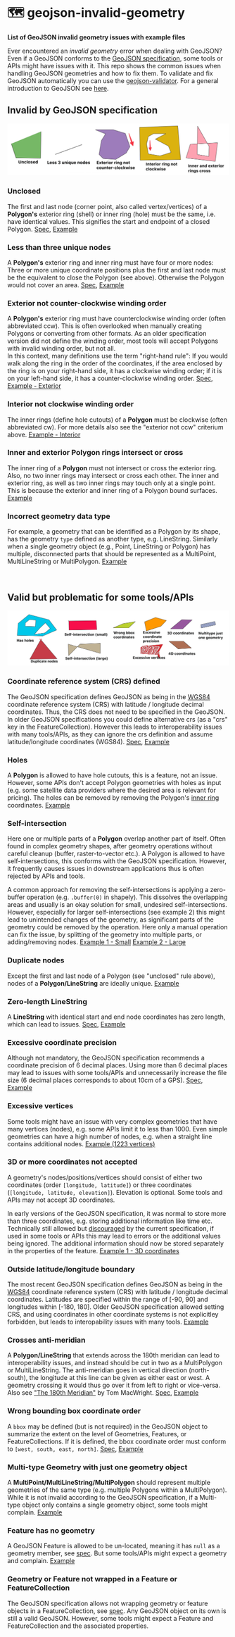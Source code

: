 # 🗺️ geojson-invalid-geometry

**List of GeoJSON invalid geometry issues with example files**

Ever encountered an *invalid geometry* error when dealing with GeoJSON? Even if a GeoJSON conforms to the
[GeoJSON specification](https://geojson.org/), some tools or APIs might have issues with it.
This repo shows the common issues when handling GeoJSON geometries and how to fix them. To validate and fix GeoJSON 
automatically you can use the [geojson-validator](https://github.com/chrieke/geojson-validator). For a general 
introduction to GeoJSON see [here](https://macwright.com/2015/03/23/geojson-second-bite.html).

## Invalid by GeoJSON specification

![](repo_images/invalid_examples.png)

### Unclosed 
The first and last node (corner point, also called vertex/vertices) of a **Polygon's** exterior ring (shell) or inner ring (hole) 
must be the same, i.e. have identical values. This signifies the start and endpoint of a closed Polygon. 
[Spec](https://www.rfc-editor.org/rfc/rfc7946#section-3.1.6),
[Example](examples/invalid_geometries/invalid_unclosed.geojson)

### Less than three unique nodes
A **Polygon's** exterior ring and inner ring must have four or more nodes: Three or more unique coordinate positions plus
the first and last node must be the equivalent to close the Polygon (see above). Otherwise the Polygon would not cover an area.
[Spec](https://www.rfc-editor.org/rfc/rfc7946#section-3.1.6),
[Example](examples/invalid_geometries/invalid_less_three_unique_nodes.geojson)

### Exterior not counter-clockwise winding order
A **Polygon's** exterior ring must have counterclockwise winding order (often abbreviated ccw). This is often 
overlooked when manually creating Polygons or converting from other formats. As an older specification version did not 
define the winding order, most tools will accept Polygons with invalid winding order, but not all.   
In this context, many definitions use the term "right-hand rule": If you would walk along the ring in the order of the 
coordinates, if the area enclosed by the ring is on your right-hand side, it has a clockwise winding order; if it is on 
your left-hand side, it has a counter-clockwise winding order.
[Spec](https://www.rfc-editor.org/rfc/rfc7946#section-3.1.6),
[Example - Exterior](examples/invalid_geometries/invalid_exterior_not_ccw.geojson)

### Interior not clockwise winding order
The inner rings (define hole cutouts) of a **Polygon** must be clockwise (often abbreviated cw). For more details also see 
the "exterior not ccw" criterium above. 
[Example - Interior](examples/invalid_geometries/invalid_interior_not_cw.geojson)

### Inner and exterior Polygon rings intersect or cross
The inner ring of a **Polygon** must not intersect or cross the exterior ring. Also, no two inner rings may intersect 
or cross each other. The inner and exterior ring, as well as two inner rings may touch only at a single point. 
This is because the exterior and inner ring of a Polygon bound surfaces.
[Example](examples/invalid_geometries/invalid_inner_and_exterior_ring_intersect.geojson)

### Incorrect geometry data type
For example, a geometry that can be identified as a Polygon by its shape, has the geometry `type` defined as another
type, e.g. LineString. Similarly when a single geometry object (e.g., Point, LineString or Polygon) has multiple, disconnected 
parts that should be represented as a MultiPoint, MultiLineString or MultiPolygon.
[Example](examples/invalid_geometries/invalid_incorrect_geometry_data_type.geojson)

<br>

## Valid but problematic for some tools/APIs 

![](repo_images/valid_problematic.png)

### Coordinate reference system (CRS) defined
The GeoJSON specification defines GeoJSON as being in the [WGS84](https://de.wikipedia.org/wiki/World_Geodetic_System_1984)
coordinate reference system (CRS) with latitude / longitude decimal coordinates. Thus, the CRS does not need to be
specified in the GeoJSON. In older GeoJSON specifications you could define alternative crs (as a "crs" key in the FeatureCollection).
However this leads to interoperability issues with many tools/APIs, as they can ignore the crs definition and assume 
latitude/longitude coordinates (WGS84).
[Spec](https://www.rfc-editor.org/rfc/rfc7946#section-4),
[Example](examples/problematic_structure/invalid_crs_defined.geojson)

### Holes
A **Polygon** is allowed to have hole cutouts, this is a feature, not an issue. However, some APIs don't accept
Polygon geometries with holes as input (e.g. some satellite data providers where the desired area is relevant for
pricing). The holes can be removed by removing the
Polygon's [inner ring](https://macwright.com/2015/03/23/geojson-second-bite.html#polygons) coordinates. 
[Example](examples/problematic_geometries/problematic_holes.geojson)

### Self-intersection
Here one or multiple parts of a **Polygon** overlap another part of itself. Often found in complex geometry shapes,
after geometry operations without careful cleanup (buffer, raster-to-vector etc.).
A Polygon is allowed to have self-intersections, this conforms with the GeoJSON specification. However, it frequently
causes issues in downstream applications thus is often rejected by APIs and tools.

A common approach for removing the self-intersections is applying a zero-buffer operation (e.g. `.buffer(0)` in
shapely). This dissolves the overlapping areas and usually is an okay solution for small, undesired self-intersections.
However, especially for larger self-intersections (see example 2) this might lead to unintended changes of the geometry, 
as significant parts of the geometry could be removed by the operation. Here only a manual operation can fix the issue, 
by splitting of the geometry into multiple parts, or adding/removing nodes.
[Example 1 - Small](examples/problematic_geometries/problematic_self_intersection_small.geojson) 
[Example 2 - Large](examples/problematic_geometries/problematic_self_intersection_large.geojson)

### Duplicate nodes
Except the first and last node of a Polygon (see "unclosed" rule above), nodes of a **Polygon/LineString** are ideally
unique.
[Example](examples/problematic_geometries/problematic_duplicate_nodes.geojson)

### Zero-length LineString
A **LineString** with identical start and end node coordinates has zero length, which can lead to issues.
[Spec](https://www.rfc-editor.org/rfc/rfc7946#section-3.1.4),
[Example](examples/problematic_geometries/problematic_zero_length_linestring.geojson)

### Excessive coordinate precision
Although not mandatory, the GeoJSON specification recommends a coordinate precision of 6 decimal places. Using more
than 6 decimal places may lead to issues with some tools/APIs and unnecessarily increase the file size (6 decimal places
corresponds to about 10cm of a GPS).
[Spec](https://www.rfc-editor.org/rfc/rfc7946#section-11.2),
[Example](examples/problematic_geometries/problematic_excessive_coordinate_precision.geojson)

### Excessive vertices
Some tools might have an issue with very complex geometries that have many vertices (nodes), e.g. some APIs limit it to 
less than 1000. Even simple geometries can have a high number of nodes, e.g. when a straight line contains additional nodes.
[Example (1223 vertices)](examples/problematic_geometries/problematic_excessive_vertices.geojson)

### 3D or more coordinates not accepted
A geometry's nodes/positions/vertices should consist of either two coordinates (order `[longitude, latitude]`) or three
coordinates (`[longitude, latitude, elevation]`). Elevation is optional. Some tools and APIs may not accept 3D coordinates.

In early versions of the GeoJSON specification, it was normal to store more than three coordinates, e.g. storing additional 
information like time etc. Technically still allowed but [discouraged](https://www.rfc-editor.org/rfc/rfc7946#section-3.1.1) 
by the current specification, if used in some tools or APIs this may lead to errors or the additional values being ignored. 
The additional information should now be stored separately in the properties of the feature.
[Example 1 - 3D coordinates](examples/problematic_geometries/problematic_3d_coordinates.geojson)

### Outside latitude/longitude boundary
The most recent GeoJSON specification defines GeoJSON as being in the [WGS84](https://de.wikipedia.org/wiki/World_Geodetic_System_1984)
coordinate reference system (CRS) with latitude / longitude decimal coordinates. Latitudes are specified within the range 
of [-90, 90] and longitudes within [-180, 180]. Older GeoJSON specification allowed setting CRS, and using coordinates
in other coordinate systems is not explicitley forbidden, but leads to interopability issues with many tools.
[Example](examples/problematic_geometries/problematic_outside_lat_lon_boundaries.geojson)

### Crosses anti-meridian
A **Polygon/LineString** that extends across the 180th meridian can lead to interoperability issues, and instead
should be cut in two as a MultiPolygon or MultiLineString. The anti-meridian goes in vertical direction (north-south), 
the longitude at this line can be given as either east or west. A geometry crossing it would thus go over it from left to right
or vice-versa. Also see ["The 180th Meridian"](https://macwright.com/2016/09/26/the-180th-meridian.html) by Tom MacWright.
[Spec](https://www.rfc-editor.org/rfc/rfc7946#section-3.1.9),
[Example](examples/problematic_geometries/problematic_crosses_antimeridian.geojson)

### Wrong bounding box coordinate order
A `bbox` may be defined (but is not required) in the GeoJSON object to summarize the extent on the level of Geometries,
Features, or FeatureCollections. If it is defined, the bbox coordinate order must conform
to `[west, south, east, north]`.
[Spec](https://www.rfc-editor.org/rfc/rfc7946#section-3),
[Example](examples/problematic_geometries/problematic_wrong_bbox_coordinate_order.geojson)

### Multi-type Geometry with just one geometry object
A **MultiPoint/MultiLineString/MultiPolygon** should represent multiple geometries of the same type
(e.g. multiple Polygons within a MultiPolygon). While it is not invalid according to the GeoJSON specification, if
a Multi-type object only contains a single geometry object, some tools might complain.
[Example](examples/problematic_geometries/problematic_multitype_geometry_with_just_one_geometry.geojson)

### Feature has no geometry
A GeoJSON Feature is allowed to be un-located, meaning it has `null` as a geometry member, see
[spec](https://www.rfc-editor.org/rfc/rfc7946#section-3.2). But some tools/APIs might expect a geometry and complain.
[Example](examples/problematic_geometries/problematic_feature_null_geometry.geojson)

### Geometry or Feature not wrapped in a Feature or FeatureCollection
The GeoJSON specification allows not wrapping geometry or feature objects in a FeatureCollection,
see [spec](https://www.rfc-editor.org/rfc/rfc7946#section-2). Any GeoJSON object on its own is still a valid GeoJSON. 
However, some tools might expect a Feature and FeatureCollection and the associated properties.
